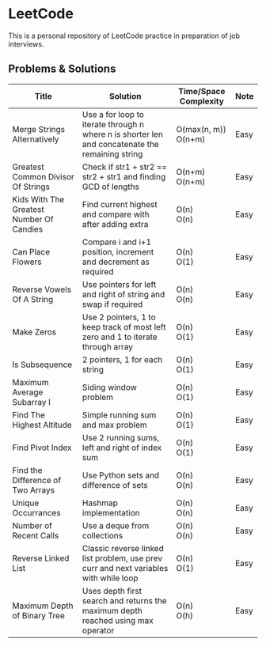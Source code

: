 # LeetCode
This is a personal repository of LeetCode practice in preparation of job interviews.

## Problems & Solutions
| Title | Solution | Time/Space Complexity | Note |
| ------ | ------ | ------ | ------ |
| Merge Strings Alternatively | Use a for loop to iterate through n where n is shorter len and concatenate the remaining string | O(max(n, m))<br/>O(n+m) | Easy |
| Greatest Common Divisor Of Strings | Check if str1 + str2 == str2 + str1 and finding GCD of lengths | O(n+m)<br/>O(n+m) | Easy |
| Kids With The Greatest Number Of Candies | Find current highest and compare with after adding extra | O(n)<br/>O(n) | Easy |
| Can Place Flowers | Compare i and i+1 position, increment and decrement as required | O(n)<br/>O(1) | Easy |
| Reverse Vowels Of A String | Use pointers for left and right of string and swap if required | O(n)<br/>O(n) | Easy |
| Make Zeros | Use 2 pointers, 1 to keep track of most left zero and 1 to iterate through array | O(n)<br/>O(1) | Easy |
| Is Subsequence | 2 pointers, 1 for each string | O(n)<br/>O(1) | Easy |
| Maximum Average Subarray I | Siding window problem | O(n)<br/>O(1) | Easy |
| Find The Highest Altitude | Simple running sum and max problem | O(n)<br/>O(1) | Easy |
| Find Pivot Index | Use 2 running sums, left and right of index sum | O(n)<br/>O(1) | Easy |
| Find the Difference of Two Arrays | Use Python sets and difference of sets | O(n)<br/>O(n) | Easy |
| Unique Occurrances | Hashmap implementation | O(n)<br/>O(n) | Easy |
| Number of Recent Calls | Use a deque from collections | O(n)<br/>O(n) | Easy |
| Reverse Linked List | Classic reverse linked list problem, use prev curr and next variables with while loop | O(n)<br/>O(1) | Easy |
| Maximum Depth of Binary Tree | Uses depth first search and returns the maximum depth reached using max operator | O(n)<br/>O(h) | Easy |
